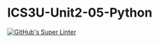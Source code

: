 # ICS3U-Unit2-05-Python

[![GitHub's Super Linter](https://github.com/trent-hodgins-01/ICS3U-Unit2-05-Python/workflows/GitHub's%20Super%20Linter/badge.svg)](https://github.com/trent-hodgins-01/ICS3U-Unit2-05-Python/actions)
